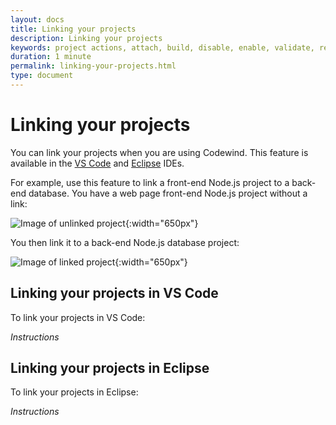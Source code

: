 ```yaml
---
layout: docs
title: Linking your projects
description: Linking your projects
keywords: project actions, attach, build, disable, enable, validate, refresh, link, linking your projects, VS Code, Eclipse
duration: 1 minute
permalink: linking-your-projects.html
type: document
---
```


# Linking your projects

You can link your projects when you are using Codewind. This feature is available in the [VS Code](#linking-your-projects-in-vs-code) and [Eclipse](#linking-your-projects-in-eclipse) IDEs.

For example, use this feature to link a front-end Node.js project to a back-end database. You have a web page front-end Node.js project without a link:

![Image of unlinked project](images/linking-feature/unlinked_project.png){:width="650px"}

You then link it to a back-end Node.js database project:

![Image of linked project](images/linking-feature/linked_project.png){:width="650px"}

## Linking your projects in VS Code

To link your projects in VS Code:

_Instructions_

## Linking your projects in Eclipse

To link your projects in Eclipse: 

_Instructions_

